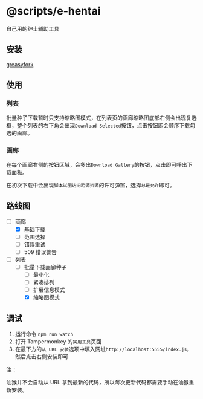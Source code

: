 # @scripts/e-hentai

自己用的绅士辅助工具

## 安装

[greasyfork](https://greasyfork.org/scripts/438541)

## 使用

### 列表

批量种子下载暂时只支持缩略图模式，在列表页的画廊缩略图底部右侧会出现复选框，整个列表的右下角会出现`Download Selected`按钮，点击按钮即会顺序下载勾选的画廊。

### 画廊

在每个画廊右侧的按钮区域，会多出`Download Gallery`的按钮，点击即可呼出下载面板。

在初次下载中会出现`脚本试图访问跨源资源`的许可弹窗，选择`总是允许`即可。

## 路线图

- [ ] 画廊
  - [x] 基础下载
  - [ ] 范围选择
  - [ ] 错误重试
  - [ ] 509 错误警告
- [ ] 列表
  - [ ] 批量下载画廊种子
    - [ ] 最小化
    - [ ] 紧凑排列
    - [ ] 扩展信息模式
    - [x] 缩略图模式

## 调试

1. 运行命令 `npm run watch`
2. 打开 Tampermonkey 的`实用工具`页面
3. 在最下方的`从 URL 安装`选项中填入网址`http://localhost:5555/index.js`，然后点击右侧安装即可

注：

油猴并不会自动从 URL 拿到最新的代码，所以每次更新代码都需要手动在油猴重新安装。

